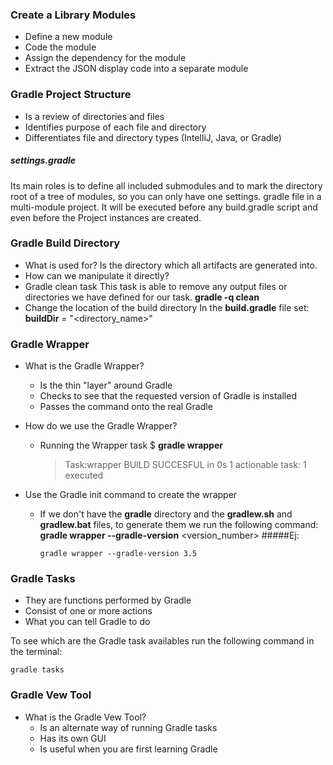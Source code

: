 ### Create a Library Modules
* Define a new module
* Code the module
* Assign the dependency for the module
* Extract the JSON display code into a separate module

### Gradle Project Structure
* Is a review of directories and files
* Identifies purpose of each file and directory
* Differentiates file and directory types (IntelliJ, Java, or Gradle)

##### settings.gradle
Its main roles is to define all included submodules and to mark the directory root of a tree of modules, so you can only have one settings. gradle file in a multi-module project.
It will be executed before any build.gradle script and even before the Project instances are created.

### Gradle Build Directory
* What is used for?
  Is the directory which all artifacts are generated into.
* How can we manipulate it directly?
* Gradle clean task
  This task is able to remove any output files or directories we have defined for our task.
  **gradle -q clean**
* Change the location of the build directory
  In the **build.gradle** file set:
  **buildDir** = "<directory_name>"
  
### Gradle Wrapper
* What is the Gradle Wrapper?
  * Is the thin "layer" around Gradle
  * Checks to see that the requested version of Gradle is installed
  * Passes the command onto the real Gradle
* How do we use the Gradle Wrapper?
  * Running the Wrapper task
    $ **gradle wrapper**
    > Task:wrapper
    BUILD SUCCESFUL in 0s
    1 actionable task: 1 executed  
 
* Use the Gradle init command to create the wrapper
  * If we don't have the **gradle** directory and the **gradlew.sh** and **gradlew.bat** files, to generate them we run the following command:
    **gradle wrapper --gradle-version** <version_number>
    #####Ej:
    ```
    gradle wrapper --gradle-version 3.5 
    ```
### Gradle Tasks
* They are functions performed by Gradle
* Consist of one or more actions
* What you can tell Gradle to do

To see which are the Gradle task availables run the following command in the terminal:
``` 
gradle tasks
```

### Gradle Vew Tool
* What is the Gradle Vew Tool?
  * Is an alternate way of running Gradle tasks
  * Has its own GUI
  * Is useful when you are first learning Gradle